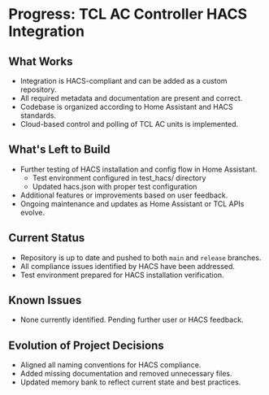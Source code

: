 # Progress: TCL AC Controller HACS Integration

## What Works
- Integration is HACS-compliant and can be added as a custom repository.
- All required metadata and documentation are present and correct.
- Codebase is organized according to Home Assistant and HACS standards.
- Cloud-based control and polling of TCL AC units is implemented.

## What's Left to Build
- Further testing of HACS installation and config flow in Home Assistant.
  - Test environment configured in test_hacs/ directory
  - Updated hacs.json with proper test configuration
- Additional features or improvements based on user feedback.
- Ongoing maintenance and updates as Home Assistant or TCL APIs evolve.

## Current Status
- Repository is up to date and pushed to both `main` and `release` branches.
- All compliance issues identified by HACS have been addressed.
- Test environment prepared for HACS installation verification.

## Known Issues
- None currently identified. Pending further user or HACS feedback.

## Evolution of Project Decisions
- Aligned all naming conventions for HACS compliance.
- Added missing documentation and removed unnecessary files.
- Updated memory bank to reflect current state and best practices.
